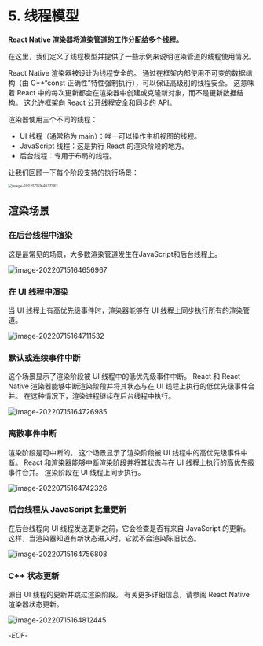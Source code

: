 # 5. 线程模型

**React Native 渲染器将渲染管道的工作分配给多个线程。**

在这里，我们定义了线程模型并提供了一些示例来说明渲染管道的线程使用情况。

React Native 渲染器被设计为线程安全的。 通过在框架内部使用不可变的数据结构（由 C++“const 正确性”特性强制执行），可以保证高级别的线程安全。 这意味着 React 中的每次更新都会在渲染器中创建或克隆新对象，而不是更新数据结构。 这允许框架向 React 公开线程安全和同步的 API。

渲染器使用三个不同的线程：

- UI 线程（通常称为 main）：唯一可以操作主机视图的线程。
- JavaScript 线程：这是执行 React 的渲染阶段的地方。
- 后台线程：专用于布局的线程。

让我们回顾一下每个阶段支持的执行场景：

<img src="https://xiejie-typora.oss-cn-chengdu.aliyuncs.com/2022-07-15-084638.png" alt="image-20220715164637383" style="zoom:50%;" />

## 渲染场景

### 在后台线程中渲染

这是最常见的场景，大多数渲染管道发生在JavaScript和后台线程上。

![image-20220715164656967](https://xiejie-typora.oss-cn-chengdu.aliyuncs.com/2022-07-15-084657.png)

### 在 UI 线程中渲染

当 UI 线程上有高优先级事件时，渲染器能够在 UI 线程上同步执行所有的渲染管道。

![image-20220715164711532](https://xiejie-typora.oss-cn-chengdu.aliyuncs.com/2022-07-15-084711.png)

### 默认或连续事件中断

这个场景显示了渲染阶段被 UI 线程中的低优先级事件中断。 React 和 React Native 渲染器能够中断渲染阶段并将其状态与在 UI 线程上执行的低优先级事件合并。 在这种情况下，渲染进程继续在后台线程中执行。

![image-20220715164726985](https://xiejie-typora.oss-cn-chengdu.aliyuncs.com/2022-07-15-084727.png)

### 离散事件中断

渲染阶段是可中断的。 这个场景显示了渲染阶段被 UI 线程中的高优先级事件中断。 React 和渲染器能够中断渲染阶段并将其状态与在 UI 线程上执行的高优先级事件合并。 渲染阶段在 UI 线程上同步执行。

![image-20220715164742326](https://xiejie-typora.oss-cn-chengdu.aliyuncs.com/2022-07-15-084742.png)

### 后台线程从 JavaScript 批量更新

在后台线程向 UI 线程发送更新之前，它会检查是否有来自 JavaScript 的更新。 这样，当渲染器知道有新状态进入时，它就不会渲染陈旧状态。

![image-20220715164756808](https://xiejie-typora.oss-cn-chengdu.aliyuncs.com/2022-07-15-084757.png)

### C++ 状态更新

源自 UI 线程的更新并跳过渲染阶段。 有关更多详细信息，请参阅 React Native 渲染器状态更新。

![image-20220715164812445](https://xiejie-typora.oss-cn-chengdu.aliyuncs.com/2022-07-15-084813.png)

-*EOF*-